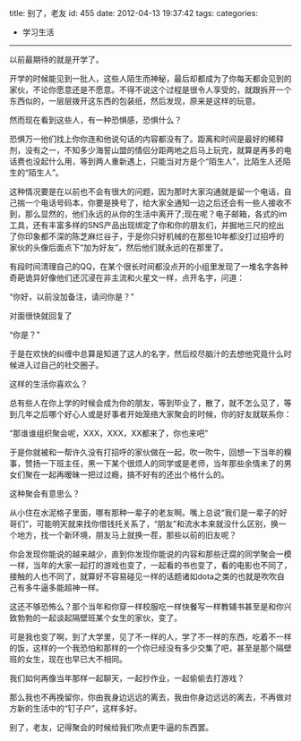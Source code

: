 title: 别了，老友
id: 455
date: 2012-04-13 19:37:42
tags:
categories:
- 学习生活
---

以前最期待的就是开学了。

开学的时候能见到一批人，这些人陌生而神秘，最后却都成为了你每天都会见到的家伙，不论你愿意还是不愿意。不得不说这个过程是很令人享受的，就跟拆开一个东西似的，一层层拨开这东西的包装纸，然后发现，原来是这样的玩意。<!--more-->

然而现在看到这些人，有一种恐惧感，恐惧什么？

恐惧万一他们找上你你连和他说句话的内容都没有了。距离和时间是最好的稀释剂，没有之一，不知多少海誓山盟的情侣分距两地之后马上玩完，就算是再多的电话费也没起什么用，等到两人重新遇上，只能当对方是个&ldquo;陌生人&rdquo;，比陌生人还陌生的&ldquo;陌生人&rdquo;。

这种情况要是在以前也不会有很大的问题，因为那时大家沟通就是留一个电话，自己揣一个电话号码本，你要是换号了，给大家全通知一边之后还会有一些人接收不到，那么显然的，他们永远的从你的生活中离开了;现在呢？电子邮箱，各式的im工具，还有丰富多样的SNS产品出现绑定了你和你的朋友们，并掘地三尺的挖出了你印象都不深的陈芝麻烂谷子，于是你只好机械的在那些10年都没打过招呼的家伙的头像后面点下&ldquo;加为好友&rdquo;，然后他们就永远的在那里了。

有段时间清理自己的QQ，在某个很长时间都没点开的小组里发现了一堆名字各种奇葩诡异好像他们还沉浸在非主流和火星文一样，点开名字，问道：

&ldquo;你好，以前没加备注，请问你是？&rdquo;

对面很快就回复了

&ldquo;你是？&rdquo;

于是在欢快的纠缠中总算是知道了这人的名字，然后绞尽脑汁的去想他究竟什么时候进入过自己的社交圈子。

这样的生活你喜欢么？

总有些人在你上学的时候会成为你的朋友，等到毕业了，散了，就不怎么见了，等到几年之后哪个好心人或是好事者开始笼络大家聚会的时候，你的好友就联系你：

&ldquo;那谁谁组织聚会呢，XXX，XXX，XX都来了，你也来吧&rdquo;

于是你就被和一帮许久没有打招呼的家伙做在一起，吹一吹牛，回想一下当年的糗事，赞扬一下班主任，黑一下某个很烦人的同学或是老师，当年那些余情未了的男女们聚在一起再暧昧一把过过瘾，搞不好有的还出个格什么的。

这种聚会有意思么？

从小住在水泥格子里面，哪有那种一辈子的老友啊。嘴上总说&ldquo;我们是一辈子的好哥们&rdquo;，可能明天就来找你借钱托关系了，&ldquo;朋友&rdquo;和流水本来就没什么区别，换一个地方，找一个新环境，朋友马上就换一茬，那些以前的旧友呢？

你会发现你能说的越来越少，直到你发现你能说的内容和那些迂腐的同学聚会一模一样，当年的大家一起打的游戏也变了，一起看的书也变了，看的电影也不同了，接触的人也不同了，就算好不容易碰见一样的话题诸如dota之类的也就是吹吹自己有多牛逼多能超神一样。

这还不够恐怖么？那个当年和你穿一样校服吃一样快餐写一样教辅书甚至是和你兴致勃勃的一起谈起隔壁班某个女生的家伙，变了。

可是我也变了啊，到了大学里，见了不一样的人，学了不一样的东西，吃着不一样的饭，这样的一个我恐怕和那样的一个你已经没有多少交集了吧，甚至是那个隔壁班的女生，现在也早已大不相同。

我们如何再像当年那样一起聊天，一起抄作业，一起偷偷去打游戏？

那么我也不再挽留你，你由我身边远远的离去，我由你身边远远的离去，不再做对方新的生活中的&ldquo;钉子户&rdquo;，这样多好。

别了，老友，记得聚会的时候给我们吹点更牛逼的东西罢。